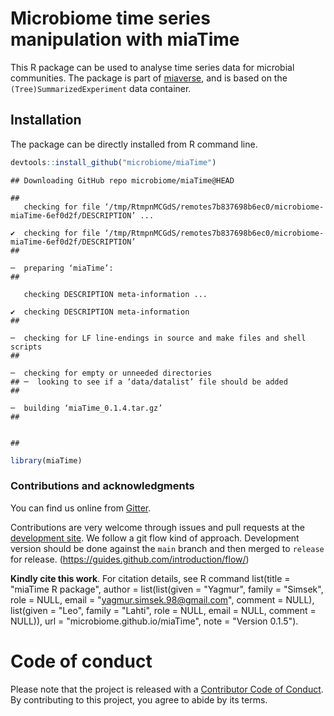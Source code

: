 # Microbiome time series manipulation with miaTime

This R package can be used to analyse time series data for microbial
communities. The package is part of [miaverse](microbiome.github.io), 
and is based on the `(Tree)SummarizedExperiment` data container.

## Installation
 
The package can be directly installed from R command line.


```r
devtools::install_github("microbiome/miaTime")
```

```
## Downloading GitHub repo microbiome/miaTime@HEAD
```

```
##      checking for file ‘/tmp/RtmpnMCGdS/remotes7b837698b6ec0/microbiome-miaTime-6ef0d2f/DESCRIPTION’ ...  ✔  checking for file ‘/tmp/RtmpnMCGdS/remotes7b837698b6ec0/microbiome-miaTime-6ef0d2f/DESCRIPTION’
##   ─  preparing ‘miaTime’:
##      checking DESCRIPTION meta-information ...  ✔  checking DESCRIPTION meta-information
##   ─  checking for LF line-endings in source and make files and shell scripts
##   ─  checking for empty or unneeded directories
## ─  looking to see if a ‘data/datalist’ file should be added
##   ─  building ‘miaTime_0.1.4.tar.gz’
##      
## 
```

```r
library(miaTime)
```

### Contributions and acknowledgments

You can find us online from [Gitter](https://gitter.im/microbiome/miaverse).

Contributions are very welcome through issues and pull requests at the
[development site](https://github.com/microbiome/miaTime). We follow a git
flow kind of approach. Development version should be done against the
`main` branch and then merged to `release` for release.
(https://guides.github.com/introduction/flow/)

**Kindly cite this work**. For citation details, see R command
  list(title = "miaTime R package", author = list(list(given = "Yagmur", family = "Simsek", role = NULL, email = "yagmur.simsek.98@gmail.com", comment = NULL), list(given = "Leo", family = "Lahti", role = NULL, email = NULL, comment = NULL)), url = "microbiome.github.io/miaTime", note = "Version 0.1.5").

# Code of conduct

Please note that the project is released with a [Contributor Code of Conduct](https://contributor-covenant.org/version/2/0/CODE_OF_CONDUCT.html).
By contributing to this project, you agree to abide by its terms.
